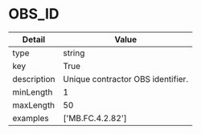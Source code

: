 # OBS_ID
| Detail | Value |
| ------ | ----- |
| type | string |
| key | True |
| description | Unique contractor OBS identifier. |
| minLength | 1 |
| maxLength | 50 |
| examples | ['MB.FC.4.2.82'] |
